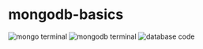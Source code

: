 # mongodb-basics
![mongo terminal](https://user-images.githubusercontent.com/61964458/78045693-2ace9580-736e-11ea-9a46-e0514e81ed65.JPG)
![mongodb terminal](https://user-images.githubusercontent.com/61964458/78046520-29519d00-736f-11ea-9a21-281bdf508ac5.JPG)
![database code](https://user-images.githubusercontent.com/61964458/78046891-a0873100-736f-11ea-8272-83c13710ba46.JPG)

